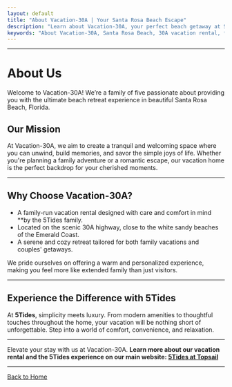 ```yaml
---
layout: default
title: "About Vacation-30A | Your Santa Rosa Beach Escape"
description: "Learn about Vacation-30A, your perfect beach getaway at Santa Rosa Beach, Florida. Discover our mission to provide comfort, tranquility, and memorable vacation experiences on 30A."
keywords: "About Vacation-30A, Santa Rosa Beach, 30A vacation rental, family-friendly, tranquil retreat, Florida Emerald Coast, 5Tides family"
---
```


---

# About Us

Welcome to Vacation-30A! We’re a family of five passionate about providing you with the ultimate beach retreat experience in beautiful Santa Rosa Beach, Florida. 

## **Our Mission**
At Vacation-30A, we aim to create a tranquil and welcoming space where you can unwind, build memories, and savor the simple joys of life. Whether you're planning a family adventure or a romantic escape, our vacation home is the perfect backdrop for your cherished moments.

---

## **Why Choose Vacation-30A?**
- A family-run vacation rental designed with care and comfort in mind **by the 5Tides family.
- Located on the scenic 30A highway, close to the white sandy beaches of the Emerald Coast.
- A serene and cozy retreat tailored for both family vacations and couples' getaways.

We pride ourselves on offering a warm and personalized experience, making you feel more like extended family than just visitors. 

---

## **Experience the Difference with 5Tides**
At **5Tides**, simplicity meets luxury. From modern amenities to thoughtful touches throughout the home, your vacation will be nothing short of unforgettable. Step into a world of comfort, convenience, and relaxation.

---

Elevate your stay with us at Vacation-30A. **Learn more about our vacation rental and the 5Tides experience on our main website: [5Tides at Topsail](https://5tidesfl.com)**

---

[Back to Home](./)


